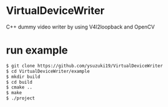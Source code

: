 # VirtualDeviceWriter
C++ dummy video writer by using V4l2loopback and OpenCV

# run example

```bash
$ git clone https://github.com/ysuzuki19/VirtualDeviceWriter
$ cd VirtualDeviceWriter/example
$ mkdir build
$ cd build
$ cmake ..
$ make
$ ./project
```
